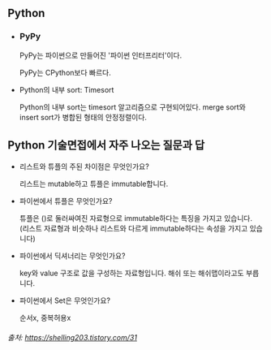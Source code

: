 ## Python

* ### PyPy

  PyPy는 파이썬으로 만들어진 '파이썬 인터프리터'이다.

  PyPy는 CPython보다 빠르다.

* Python의 내부 sort: Timesort

  Python의 내부 sort는 timesort 알고리즘으로 구현되어있다. merge sort와 insert sort가 병합된 형태의 안정정렬이다.




## Python 기술면접에서 자주 나오는 질문과 답

- 리스트와 튜플의 주된 차이점은 무엇인가요?

  리스트는 mutable하고 튜플은 immutable합니다.

- 파이썬에서 튜플은 무엇인가요?

  튜플은 ()로 둘러싸여진 자료형으로 immutable하다는 특징을 가지고 있습니다. (리스트 자료형과 비슷하나 리스트와 다르게 immutable하다는 속성을 가지고 있습니다)

- 파이썬에서 딕셔너리는 무엇인가요?

  key와 value 구조로 값을 구성하는 자료형입니다. 해쉬 또는 해쉬맵이라고도 부릅니다.

- 파이썬에서 Set은 무엇인가요?

  순서x, 중복허용x

###### 출처: https://shelling203.tistory.com/31